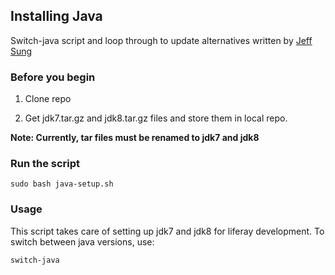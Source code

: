 ## Installing Java
Switch-java script and loop through to update alternatives written by [Jeff Sung](https://www.github.com/jeffcsung)

### Before you begin
1. Clone repo

2. Get jdk7.tar.gz and jdk8.tar.gz files and store them in local repo.

**Note: Currently, tar files must be renamed to jdk7 and jdk8**

### Run the script
```
sudo bash java-setup.sh
```

### Usage
This script takes care of setting up jdk7 and jdk8 for liferay development. To switch between java versions, use:
```
switch-java
```
